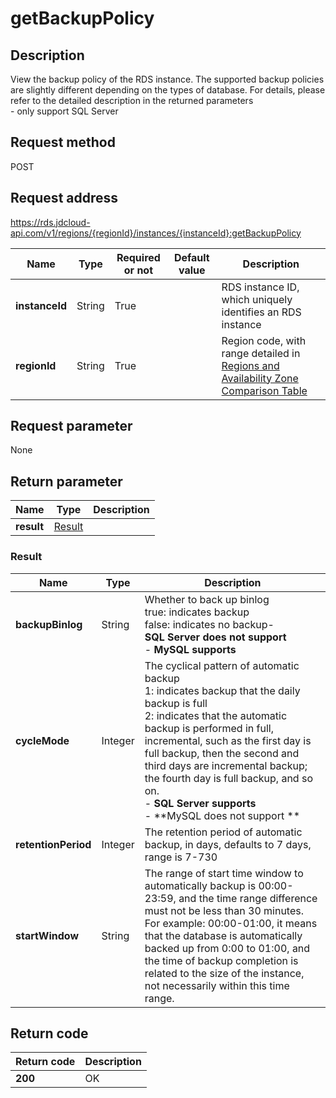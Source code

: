 # getBackupPolicy


## Description
View the backup policy of the RDS instance. The supported backup policies are slightly different depending on the types of database. For details, please refer to the detailed description in the returned parameters<br>- only support SQL Server

## Request method
POST

## Request address
https://rds.jdcloud-api.com/v1/regions/{regionId}/instances/{instanceId}:getBackupPolicy

|Name|Type|Required or not|Default value|Description|
|---|---|---|---|---|
|**instanceId**|String|True||RDS instance ID, which uniquely identifies an RDS instance|
|**regionId**|String|True||Region code, with range detailed in [Regions and Availability Zone Comparison Table](../Enum-Definitions/Regions-AZ.md)|

## Request parameter
None


## Return parameter
|Name|Type|Description|
|---|---|---|
|**result**|[Result](##Result)||


### <a name="Result">Result</a>
|Name|Type|Description|
|---|---|---|
|**backupBinlog**|String|Whether to back up binlog<br>true: indicates backup<br>false: indicates no backup- <br>**SQL Server does not support**<br>- **MySQL supports**|
|**cycleMode**|Integer|The cyclical pattern of automatic backup<br>1: indicates backup that the daily backup is full<br>2: indicates that the automatic backup is performed in full, incremental, such as the first day is full backup, then the second and third days are incremental backup; the fourth day is full backup, and so on.<br>- **SQL Server supports**<br>- **MySQL does not support **|
|**retentionPeriod**|Integer|The retention period of automatic backup, in days, defaults to 7 days, range is 7-730|
|**startWindow**|String|The range of start time window to automatically backup is 00:00-23:59, and the time range difference must not be less than 30 minutes. <br>For example: 00:00-01:00, it means that the database is automatically backed up from 0:00 to 01:00, and the time of backup completion is related to the size of the instance, not necessarily within this time range.|

## Return code
|Return code|Description|
|---|---|
|**200**|OK|

